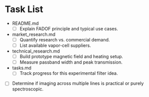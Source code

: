 # Task List

- README.md
  - [ ] Explain FADOF principle and typical use cases.
- market_research.md
  - [ ] Quantify research vs. commercial demand.
  - [ ] List available vapor-cell suppliers.
- technical_research.md
  - [ ] Build prototype magnetic field and heating setup.
  - [ ] Measure passband width and peak transmission.
- tasks.md
  - [ ] Track progress for this experimental filter idea.
- [ ] Determine if imaging across multiple lines is practical or purely spectroscopic.
